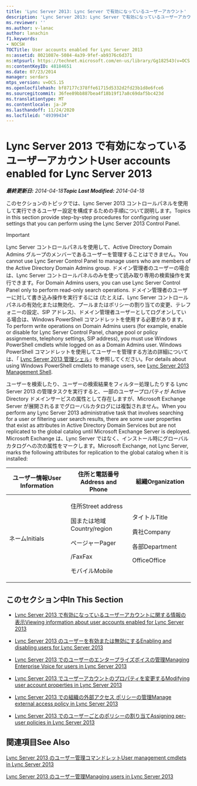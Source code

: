 ```yaml
---
title: 'Lync Server 2013: Lync Server で有効になっているユーザーアカウント'
description: 'Lync Server 2013: Lync Server で有効になっているユーザーアカウント。'
ms.reviewer: ''
ms.author: v-lanac
author: lanachin
f1.keywords:
- NOCSH
TOCTitle: User accounts enabled for Lync Server 2013
ms:assetid: 8021087e-5084-4a39-9fef-ab9376c6d371
ms:mtpsurl: https://technet.microsoft.com/en-us/library/Gg182543(v=OCS.15)
ms:contentKeyID: 48184651
ms.date: 07/23/2014
manager: serdars
mtps_version: v=OCS.15
ms.openlocfilehash: bf87177c378ffe61715d5332d2fd23b1d8e6fce6
ms.sourcegitcommit: 36fee89bb887bea4f18b19f17a8c69daf5bc423d
ms.translationtype: MT
ms.contentlocale: ja-JP
ms.lasthandoff: 11/24/2020
ms.locfileid: "49399434"
---
```

# <a name="user-accounts-enabled-for-lync-server-2013"></a><span data-ttu-id="d1fff-103">Lync Server 2013 で有効になっているユーザーアカウント</span><span class="sxs-lookup"><span data-stu-id="d1fff-103">User accounts enabled for Lync Server 2013</span></span>

<div data-xmlns="http://www.w3.org/1999/xhtml">

<div class="topic" data-xmlns="http://www.w3.org/1999/xhtml" data-msxsl="urn:schemas-microsoft-com:xslt" data-cs="https://msdn.microsoft.com/">

<div data-asp="https://msdn2.microsoft.com/asp">



</div>

<div id="mainSection">

<div id="mainBody"><span data-ttu-id="d1fff-104">

<span> </span></span><span class="sxs-lookup"><span data-stu-id="d1fff-104">

<span> </span></span></span>

<span data-ttu-id="d1fff-105">_**最終更新日:** 2014-04-18_</span><span class="sxs-lookup"><span data-stu-id="d1fff-105">_**Topic Last Modified:** 2014-04-18_</span></span>

<span data-ttu-id="d1fff-106">このセクションのトピックでは、Lync Server 2013 コントロールパネルを使用して実行できるユーザー設定を構成するための手順について説明します。</span><span class="sxs-lookup"><span data-stu-id="d1fff-106">Topics in this section provide step-by-step procedures for configuring user settings that you can perform using the Lync Server 2013 Control Panel.</span></span>

<div>


> [!IMPORTANT]  
> <span data-ttu-id="d1fff-107">Lync Server コントロールパネルを使用して、Active Directory Domain Admins グループのメンバーであるユーザーを管理することはできません。</span><span class="sxs-lookup"><span data-stu-id="d1fff-107">You cannot use Lync Server Control Panel to manage users who are members of the Active Directory Domain Admins group.</span></span> <span data-ttu-id="d1fff-108">ドメイン管理者のユーザーの場合は、Lync Server コントロールパネルのみを使って読み取り専用の検索操作を実行できます。</span><span class="sxs-lookup"><span data-stu-id="d1fff-108">For Domain Admins users, you can use Lync Server Control Panel only to perform read-only search operations.</span></span> <span data-ttu-id="d1fff-109">ドメイン管理者のユーザーに対して書き込み操作を実行するには (たとえば、Lync Server コントロールパネルの有効化または無効化、プールまたはポリシーの割り当ての変更、テレフォニーの設定、SIP アドレス)、ドメイン管理者ユーザーとしてログオンしている場合は、Windows PowerShell コマンドレットを使用する必要があります。</span><span class="sxs-lookup"><span data-stu-id="d1fff-109">To perform write operations on Domain Admins users (for example, enable or disable for Lync Server Control Panel, change pool or policy assignments, telephony settings, SIP address), you must use Windows PowerShell cmdlets while logged on as a Domain Admins user.</span></span> <span data-ttu-id="d1fff-110">Windows PowerShell コマンドレットを使用してユーザーを管理する方法の詳細については、「 <A href="lync-server-2013-lync-server-management-shell.md">Lync Server 2013 管理シェル</A>」を参照してください。</span><span class="sxs-lookup"><span data-stu-id="d1fff-110">For details about using Windows PowerShell cmdlets to manage users, see <A href="lync-server-2013-lync-server-management-shell.md">Lync Server 2013 Management Shell</A>.</span></span>



</div>

<span data-ttu-id="d1fff-111">ユーザーを検索したり、ユーザーの検索結果をフィルター処理したりする Lync Server 2013 の管理タスクを実行すると、一部のユーザープロパティが Active Directory ドメインサービスの属性として存在しますが、Microsoft Exchange Server が展開されるまでグローバルカタログには複製されません。</span><span class="sxs-lookup"><span data-stu-id="d1fff-111">When you perform any Lync Server 2013 administrative task that involves searching for a user or filtering user search results, there are some user properties that exist as attributes in Active Directory Domain Services but are not replicated to the global catalog until Microsoft Exchange Server is deployed.</span></span> <span data-ttu-id="d1fff-112">Microsoft Exchange は、Lync Server ではなく、インストール時にグローバルカタログへの次の属性をマークします。</span><span class="sxs-lookup"><span data-stu-id="d1fff-112">Microsoft Exchange, not Lync Server, marks the following attributes for replication to the global catalog when it is installed:</span></span>


<table>
<colgroup>
<col style="width: 33%" />
<col style="width: 33%" />
<col style="width: 33%" />
</colgroup>
<thead>
<tr class="header">
<th><span data-ttu-id="d1fff-113">ユーザー情報</span><span class="sxs-lookup"><span data-stu-id="d1fff-113">User Information</span></span></th>
<th><span data-ttu-id="d1fff-114">住所と電話番号</span><span class="sxs-lookup"><span data-stu-id="d1fff-114">Address and Phone</span></span></th>
<th><span data-ttu-id="d1fff-115">組織</span><span class="sxs-lookup"><span data-stu-id="d1fff-115">Organization</span></span></th>
</tr>
</thead>
<tbody>
<tr class="odd">
<td><p><span data-ttu-id="d1fff-116">ネーム</span><span class="sxs-lookup"><span data-stu-id="d1fff-116">Initials</span></span></p></td>
<td><p><span data-ttu-id="d1fff-117">住所</span><span class="sxs-lookup"><span data-stu-id="d1fff-117">Street address</span></span></p>
<p><span data-ttu-id="d1fff-118">国または地域</span><span class="sxs-lookup"><span data-stu-id="d1fff-118">Country/region</span></span></p>
<p><span data-ttu-id="d1fff-119">ページャー</span><span class="sxs-lookup"><span data-stu-id="d1fff-119">Pager</span></span></p>
<p><span data-ttu-id="d1fff-120">/Fax</span><span class="sxs-lookup"><span data-stu-id="d1fff-120">Fax</span></span></p>
<p><span data-ttu-id="d1fff-121">モバイル</span><span class="sxs-lookup"><span data-stu-id="d1fff-121">Mobile</span></span></p></td>
<td><p><span data-ttu-id="d1fff-122">タイトル</span><span class="sxs-lookup"><span data-stu-id="d1fff-122">Title</span></span></p>
<p><span data-ttu-id="d1fff-123">貴社</span><span class="sxs-lookup"><span data-stu-id="d1fff-123">Company</span></span></p>
<p><span data-ttu-id="d1fff-124">各部</span><span class="sxs-lookup"><span data-stu-id="d1fff-124">Department</span></span></p>
<p><span data-ttu-id="d1fff-125">Office</span><span class="sxs-lookup"><span data-stu-id="d1fff-125">Office</span></span></p></td>
</tr>
</tbody>
</table>


<div>

## <a name="in-this-section"></a><span data-ttu-id="d1fff-126">このセクション中</span><span class="sxs-lookup"><span data-stu-id="d1fff-126">In This Section</span></span>

  - [<span data-ttu-id="d1fff-127">Lync Server 2013 で有効になっているユーザーアカウントに関する情報の表示</span><span class="sxs-lookup"><span data-stu-id="d1fff-127">Viewing information about user accounts enabled for Lync Server 2013</span></span>](lync-server-2013-viewing-information-about-user-accounts-enabled-for-lync-server.md)

  - [<span data-ttu-id="d1fff-128">Lync Server 2013 のユーザーを有効または無効にする</span><span class="sxs-lookup"><span data-stu-id="d1fff-128">Enabling and disabling users for Lync Server 2013</span></span>](lync-server-2013-enabling-and-disabling-users-for-lync-server.md)

  - [<span data-ttu-id="d1fff-129">Lync Server 2013 でのユーザーのエンタープライズボイスの管理</span><span class="sxs-lookup"><span data-stu-id="d1fff-129">Managing Enterprise Voice for users in Lync Server 2013</span></span>](lync-server-2013-managing-enterprise-voice-for-users.md)

  - [<span data-ttu-id="d1fff-130">Lync Server 2013 でユーザーアカウントのプロパティを変更する</span><span class="sxs-lookup"><span data-stu-id="d1fff-130">Modifying user account properties in Lync Server 2013</span></span>](lync-server-2013-modifying-user-account-properties.md)

  - [<span data-ttu-id="d1fff-131">Lync Server 2013 での組織の外部アクセス ポリシーの管理</span><span class="sxs-lookup"><span data-stu-id="d1fff-131">Manage external access policy in Lync Server 2013</span></span>](lync-server-2013-manage-external-access-policy-for-your-organization.md)

  - [<span data-ttu-id="d1fff-132">Lync Server 2013 でのユーザーごとのポリシーの割り当て</span><span class="sxs-lookup"><span data-stu-id="d1fff-132">Assigning per-user policies in Lync Server 2013</span></span>](lync-server-2013-assigning-per-user-policies.md)

</div>

<div>

## <a name="see-also"></a><span data-ttu-id="d1fff-133">関連項目</span><span class="sxs-lookup"><span data-stu-id="d1fff-133">See Also</span></span>


[<span data-ttu-id="d1fff-134">Lync Server 2013 のユーザー管理コマンドレット</span><span class="sxs-lookup"><span data-stu-id="d1fff-134">User management cmdlets in Lync Server 2013</span></span>](lync-server-2013-user-management-cmdlets.md)  


[<span data-ttu-id="d1fff-135">Lync Server 2013 のユーザー管理</span><span class="sxs-lookup"><span data-stu-id="d1fff-135">Managing users in Lync Server 2013</span></span>](lync-server-2013-managing-users-in-lync-server.md)  
  

<span data-ttu-id="d1fff-136"></div>

</div>

<span> </span>

</div>

</div>

</span><span class="sxs-lookup"><span data-stu-id="d1fff-136"></div>

</div>

<span> </span>

</div>

</div>

</span></span></div>

